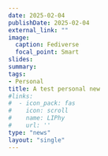 ```yaml
---
date: 2025-02-04
publishDate: 2025-02-04
external_link: ""
image:
  caption: Fediverse
  focal_point: Smart
slides: 
summary:
tags:
- Personal
title: A test personal new
#links:
#  - icon_pack: fas
#    icon: scroll
#    name: LIPhy
#    url: ''
type: "news"
layout: "single"
---
```


